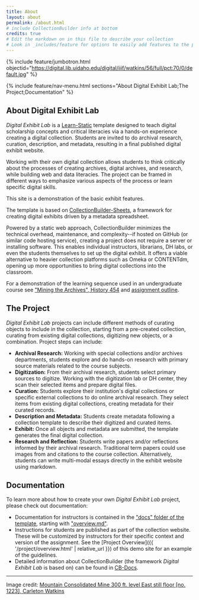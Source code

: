 ```yaml
---
title: About
layout: about
permalink: /about.html
# include CollectionBuilder info at bottom
credits: true
# Edit the markdown on in this file to describe your collection
# Look in _includes/feature for options to easily add features to the page
---
```


{% include feature/jumbotron.html objectid="https://digital.lib.uidaho.edu/digital/iiif/watkins/56/full/pct:70/0/default.jpg" %}

{% include feature/nav-menu.html sections="About Digital Exhibit Lab;The Project;Documentation" %}

## About Digital Exhibit Lab

*Digital Exhibit Lab* is a [Learn-Static](https://github.com/learn-static) template designed to teach digital scholarship concepts and critical literacies via a hands-on experience creating a digital collection.
Students are invited to do archival research, curation, description, and metadata, resulting in a final published digital exhibit website.

Working with their own digital collection allows students to think critically about the processes of creating archives, digital archives, and research, while building web and data literacies.
The project can be framed in different ways to emphasize various aspects of the process or learn specific digital skills.

This site is a demonstration of the basic exhibit features.

The template is based on [CollectionBuilder-Sheets](https://github.com/CollectionBuilder/collectionbuilder-sheets), a framework for creating digital exhibits driven by a metadata spreadsheet.

Powered by a static web approach, CollectionBuilder minimizes the technical overhead, maintenance, and complexity--if hosted on GitHub (or similar code hosting service), creating a project does not require a server or installing software.
This enables individual instructors, librarians, DH labs, or even the students themselves to set up the digital exhibit.
It offers a viable alternative to heavier collection platforms such as Omeka or CONTENTdm, opening up more opportunities to bring digital collections into the classroom.

For a demonstration of the learning sequence used in an undergraduate course see ["Mining the Archives", History 454](https://thecdil.github.io/hist-454-2022/)  and [assignment outline](https://github.com/learn-static/digital-exhibit-lab/blob/main/docs/mining-the-archive-project.md).

## The Project

*Digital Exhibit Lab* projects can include different methods of curating objects to include in the collection, starting from a pre-created collection, curating from existing digital collections, digitizing new objects, or a combination.
Project steps can include:

- **Archival Research:** Working with special collections and/or archives departments, students explore and do hands-on research with primary source materials related to the course subjects.
- **Digitization:** From their archival research, students select primary sources to digitize. Working with the digitization lab or DH center, they scan their selected items and prepare digital files.
- **Curation:** Students explore their institution's digital collections or specific external collections to do online archival research. They select items from existing digital collections, creating metadata for their curated records.
- **Description and Metadata:** Students create metadata following a collection template to describe their digitized and curated items.
- **Exhibit:** Once all objects and metadata are submitted, the template generates the final digital collection. 
- **Research and Reflection:** Students write papers and/or reflections informed by their archival research. Traditional term papers could use images from and citations to the course collection. Alternatively, students can write multi-modal essays directly in the exhibit website using markdown.

## Documentation

To learn more about how to create your own *Digital Exhibit Lab* project, please check out documentation:

- Documentation for instructors is contained in the ["docs" folder of the template](https://github.com/learn-static/digital-exhibit-lab/tree/main/docs), starting with ["overview.md"](https://github.com/learn-static/digital-exhibit-lab/blob/main/docs/overview.md).
- Instructions for students are published as part of the collection website. These will be customized by instructors for their specific context and version of the assignment. See the [Project Overview]({{ '/project/overview.html' | relative_url }}) of this demo site for an example of the guidelines. 
- Detailed information about CollectionBuilder (the framework *Digital Exhibit Lab* is based on) can be found in [CB-Docs](https://collectionbuilder.github.io/cb-docs/).

---------

Image credit: [Mountain Consolidated Mine 300 ft. level East still floor [no. 1223], Carleton Watkins](https://www.lib.uidaho.edu/digital/watkins/items/watkins56.html)
